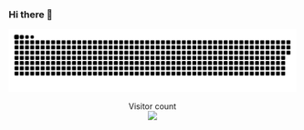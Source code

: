 ### Hi there 👋

<!--
**adeleke123/adeleke123** is a ✨ _special_ ✨ repository because its `README.md` (this file) appears on your GitHub profile.

Here are some ideas to get you started:

- 🔭 I’m currently working on 
- 🌱 I’m currently learning gaming and web development
- 👯 I’m looking to collaborate on 
- 🤔 I’m looking for help with ...
- 💬 Ask me about ...
- 📫 How to reach me: ...
- 😄 Pronouns: ...
- ⚡ Fun fact: ...
![](https://media0.giphy.com/media/3otPorWLQJq5GmHRtu/giphy.gif)
-->
<a href=#><img src="display.svg"></a>

<p align="center"> 
  Visitor count<br>
  <img src="https://profile-counter.glitch.me/adeleke123/count.svg" />
</p>
